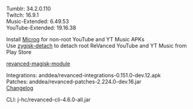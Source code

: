 Tumblr: 34.2.0.110  
Twitch: 16.9.1  
Music-Extended: 6.49.53  
YouTube-Extended: 19.16.38  

Install [Microg](https://github.com/ReVanced/GmsCore/releases) for non-root YouTube and YT Music APKs  
Use [zygisk-detach](https://github.com/j-hc/zygisk-detach) to detach root ReVanced YouTube and YT Music from Play Store  

[revanced-magisk-module](https://github.com/j-hc/revanced-magisk-module)
  
Integrations: anddea/revanced-integrations-0.151.0-dev.12.apk  
Patches: anddea/revanced-patches-2.224.0-dev.16.jar  
[Changelog](https://github.com/anddea/revanced-patches/releases/tag/v2.224.0-dev.16)

CLI: j-hc/revanced-cli-4.6.0-all.jar    
